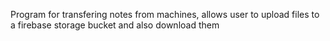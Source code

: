 Program for transfering notes from machines, allows user to upload files to a firebase storage bucket and also download them
